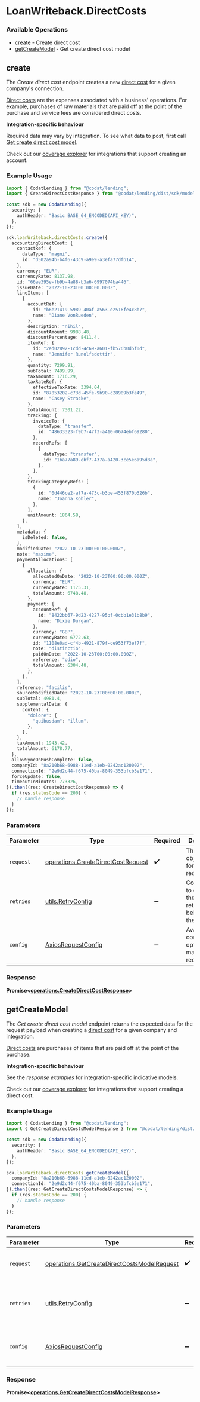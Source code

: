 # LoanWriteback.DirectCosts

### Available Operations

* [create](#create) - Create direct cost
* [getCreateModel](#getcreatemodel) - Get create direct cost model

## create

The *Create direct cost* endpoint creates a new [direct cost](https://docs.codat.io/accounting-api#/schemas/DirectCost) for a given company's connection.

[Direct costs](https://docs.codat.io/accounting-api#/schemas/DirectCost) are the expenses associated with a business' operations. For example, purchases of raw materials that are paid off at the point of the purchase and service fees are considered direct costs.

**Integration-specific behaviour**

Required data may vary by integration. To see what data to post, first call [Get create direct cost model](https://docs.codat.io/accounting-api#/operations/get-create-directCosts-model).

Check out our [coverage explorer](https://knowledge.codat.io/supported-features/accounting?view=tab-by-data-type&dataType=directCosts) for integrations that support creating an account.


### Example Usage

```typescript
import { CodatLending } from "@codat/lending";
import { CreateDirectCostResponse } from "@codat/lending/dist/sdk/models/operations";

const sdk = new CodatLending({
  security: {
    authHeader: "Basic BASE_64_ENCODED(API_KEY)",
  },
});

sdk.loanWriteback.directCosts.create({
  accountingDirectCost: {
    contactRef: {
      dataType: "magni",
      id: "d502a94b-b4f6-43c9-a9e9-a3efa77dfb14",
    },
    currency: "EUR",
    currencyRate: 8137.98,
    id: "66ae395e-fb9b-4a88-b3a6-6997074ba446",
    issueDate: "2022-10-23T00:00:00.000Z",
    lineItems: [
      {
        accountRef: {
          id: "b6e21419-5989-40af-a563-e2516fe4c8b7",
          name: "Diane VonRueden",
        },
        description: "nihil",
        discountAmount: 9988.48,
        discountPercentage: 8411.4,
        itemRef: {
          id: "2ed02892-1cdd-4c69-a601-fb576b0d5f0d",
          name: "Jennifer Runolfsdottir",
        },
        quantity: 7299.91,
        subTotal: 7499.99,
        taxAmount: 1716.29,
        taxRateRef: {
          effectiveTaxRate: 3394.04,
          id: "87053202-c73d-45fe-9b90-c28909b3fe49",
          name: "Casey Stracke",
        },
        totalAmount: 7301.22,
        tracking: {
          invoiceTo: {
            dataType: "transfer",
            id: "48633323-f9b7-47f3-a410-0674ebf69280",
          },
          recordRefs: [
            {
              dataType: "transfer",
              id: "1ba77a89-ebf7-437a-a420-3ce5e6a95d8a",
            },
          ],
        },
        trackingCategoryRefs: [
          {
            id: "0d446ce2-af7a-473c-b3be-453f870b326b",
            name: "Joanna Kohler",
          },
        ],
        unitAmount: 1864.58,
      },
    ],
    metadata: {
      isDeleted: false,
    },
    modifiedDate: "2022-10-23T00:00:00.000Z",
    note: "maxime",
    paymentAllocations: [
      {
        allocation: {
          allocatedOnDate: "2022-10-23T00:00:00.000Z",
          currency: "EUR",
          currencyRate: 1175.31,
          totalAmount: 6748.48,
        },
        payment: {
          accountRef: {
            id: "8422bb67-9d23-4227-95bf-0cbb1e31b8b9",
            name: "Dixie Durgan",
          },
          currency: "GBP",
          currencyRate: 6772.63,
          id: "1108e0ad-cf4b-4921-879f-ce953f73ef7f",
          note: "distinctio",
          paidOnDate: "2022-10-23T00:00:00.000Z",
          reference: "odio",
          totalAmount: 6304.48,
        },
      },
    ],
    reference: "facilis",
    sourceModifiedDate: "2022-10-23T00:00:00.000Z",
    subTotal: 4981.4,
    supplementalData: {
      content: {
        "dolore": {
          "quibusdam": "illum",
        },
      },
    },
    taxAmount: 1943.42,
    totalAmount: 6178.77,
  },
  allowSyncOnPushComplete: false,
  companyId: "8a210b68-6988-11ed-a1eb-0242ac120002",
  connectionId: "2e9d2c44-f675-40ba-8049-353bfcb5e171",
  forceUpdate: false,
  timeoutInMinutes: 773326,
}).then((res: CreateDirectCostResponse) => {
  if (res.statusCode == 200) {
    // handle response
  }
});
```

### Parameters

| Parameter                                                                                | Type                                                                                     | Required                                                                                 | Description                                                                              |
| ---------------------------------------------------------------------------------------- | ---------------------------------------------------------------------------------------- | ---------------------------------------------------------------------------------------- | ---------------------------------------------------------------------------------------- |
| `request`                                                                                | [operations.CreateDirectCostRequest](../../models/operations/createdirectcostrequest.md) | :heavy_check_mark:                                                                       | The request object to use for the request.                                               |
| `retries`                                                                                | [utils.RetryConfig](../../models/utils/retryconfig.md)                                   | :heavy_minus_sign:                                                                       | Configuration to override the default retry behavior of the client.                      |
| `config`                                                                                 | [AxiosRequestConfig](https://axios-http.com/docs/req_config)                             | :heavy_minus_sign:                                                                       | Available config options for making requests.                                            |


### Response

**Promise<[operations.CreateDirectCostResponse](../../models/operations/createdirectcostresponse.md)>**


## getCreateModel

The *Get create direct cost model* endpoint returns the expected data for the request payload when creating a [direct cost](https://docs.codat.io/accounting-api#/schemas/DirectCost) for a given company and integration.

[Direct costs](https://docs.codat.io/accounting-api#/schemas/DirectCost) are purchases of items that are paid off at the point of the purchase.

**Integration-specific behaviour**

See the *response examples* for integration-specific indicative models.

Check out our [coverage explorer](https://knowledge.codat.io/supported-features/accounting?view=tab-by-data-type&dataType=directCosts) for integrations that support creating a direct cost.


### Example Usage

```typescript
import { CodatLending } from "@codat/lending";
import { GetCreateDirectCostsModelResponse } from "@codat/lending/dist/sdk/models/operations";

const sdk = new CodatLending({
  security: {
    authHeader: "Basic BASE_64_ENCODED(API_KEY)",
  },
});

sdk.loanWriteback.directCosts.getCreateModel({
  companyId: "8a210b68-6988-11ed-a1eb-0242ac120002",
  connectionId: "2e9d2c44-f675-40ba-8049-353bfcb5e171",
}).then((res: GetCreateDirectCostsModelResponse) => {
  if (res.statusCode == 200) {
    // handle response
  }
});
```

### Parameters

| Parameter                                                                                                  | Type                                                                                                       | Required                                                                                                   | Description                                                                                                |
| ---------------------------------------------------------------------------------------------------------- | ---------------------------------------------------------------------------------------------------------- | ---------------------------------------------------------------------------------------------------------- | ---------------------------------------------------------------------------------------------------------- |
| `request`                                                                                                  | [operations.GetCreateDirectCostsModelRequest](../../models/operations/getcreatedirectcostsmodelrequest.md) | :heavy_check_mark:                                                                                         | The request object to use for the request.                                                                 |
| `retries`                                                                                                  | [utils.RetryConfig](../../models/utils/retryconfig.md)                                                     | :heavy_minus_sign:                                                                                         | Configuration to override the default retry behavior of the client.                                        |
| `config`                                                                                                   | [AxiosRequestConfig](https://axios-http.com/docs/req_config)                                               | :heavy_minus_sign:                                                                                         | Available config options for making requests.                                                              |


### Response

**Promise<[operations.GetCreateDirectCostsModelResponse](../../models/operations/getcreatedirectcostsmodelresponse.md)>**

